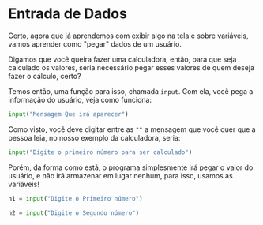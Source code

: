# Entrada de Dados

Certo, agora que já aprendemos com exibir algo na tela e sobre variáveis, vamos aprender como "pegar" dados de um usuário.

Digamos que você queira fazer uma calculadora, então, para que seja calculado os valores, seria necessário pegar esses valores de quem deseja fazer o cálculo, certo?

Temos então, uma função para isso, chamada `input`. Com ela, você pega a informação do usuário, veja como funciona:

```python
input("Mensagem Que irá aparecer")
```

Como visto, você deve digitar entre as `""` a mensagem que você quer que a pessoa leia, no nosso exemplo da calculadora, seria:

```python
input("Digite o primeiro número para ser calculado")
```

Porém, da forma como está, o programa simplesmente irá pegar o valor do usuário, e não irá armazenar em lugar nenhum, para isso, usamos as variáveis!

```python
n1 = input("Digite o Primeiro número")

n2 = input("Digite o Segundo número")
```

